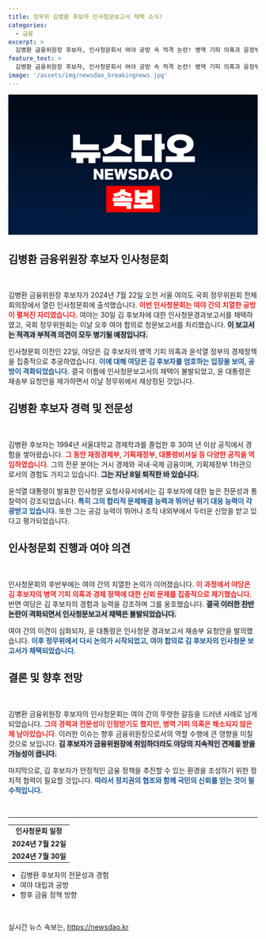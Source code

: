 ```yaml
---
title: 정무위 김병환 후보자 인사청문보고서 채택 소식!
categories:
  - 금융
excerpt: >
  김병환 금융위원장 후보자, 인사청문회서 여야 공방 속 적격 논란! 병역 기피 의혹과 윤정부 경제 정책이 뜨거운 감자. 그의 30년 경력이 금융계에 던질 파장은? 클릭하고 확인하세요!
feature_text: >
  김병환 금융위원장 후보자, 인사청문회서 여야 공방 속 적격 논란! 병역 기피 의혹과 윤정부 경제 정책이 뜨거운 감자. 그의 30년 경력이 금융계에 던질 파장은? 클릭하고 확인하세요!
image: '/assets/img/newsdao_breakingnews.jpg'
---
```


<p><img src="/assets/img/newsdao_breakingnews.jpg" alt="cryptoinkorea 속보" /></p>

<h2 data-ke-size="size26">김병환 금융위원장 후보자 인사청문회</h2>

<p data-ke-size="size16">&nbsp;</p>

<p>김병환 금융위원장 후보자가 2024년 7월 22일 오전 서울 여의도 국회 정무위원회 전체회의장에서 열린 인사청문회에 출석했습니다. <b><span style="color: #ee2323;">이번 인사청문회는 여야 간의 치열한 공방이 펼쳐진 자리였습니다.</span></b> 여야는 30일 김 후보자에 대한 인사청문경과보고서를 채택하였고, 국회 정무위원회는 이날 오후 여야 합의로 청문보고서를 처리했습니다. <b><span style="background-color: #21538527;">이 보고서는 적격과 부적격 의견이 모두 병기될 예정입니다.</span></b></p>

<p>인사청문회 이전인 22일, 야당은 김 후보자의 병역 기피 의혹과 윤석열 정부의 경제정책을 집중적으로 추궁하였습니다. <b><span style="color: #1a5490;">이에 대해 여당은 김 후보자를 엄호하는 입장을 보여, 공방이 격화되었습니다.</span></b> 결국 이틈에 인사청문보고서의 채택이 불발되었고, 윤 대통령은 재송부 요청안을 재가하면서 이날 정무위에서 재상정된 것입니다. </p>

<h2 data-ke-size="size26">김병환 후보자 경력 및 전문성</h2>

<p data-ke-size="size16">&nbsp;</p>

<p>김병환 후보자는 1994년 서울대학교 경제학과를 졸업한 후 30여 년 이상 공직에서 경험을 쌓아왔습니다. <b><span style="color: #ee2323;">그 동안 재정경제부, 기획재정부, 대통령비서실 등 다양한 공직을 역임하였습니다.</span></b> 그의 전문 분야는 거시 경제와 국내·국제 금융이며, 기획재정부 1차관으로서의 경험도 가지고 있습니다. <b><span style="background-color: #21538527;">그는 지난 8일 퇴직한 바 있습니다.</span></b></p>

<p>윤석열 대통령이 발표한 인사청문 요청사유서에서는 김 후보자에 대한 높은 전문성과 통찰력이 강조되었습니다. <b><span style="color: #1a5490;">특히 그의 합리적 문제해결 능력과 뛰어난 위기 대응 능력이 각광받고 있습니다.</span></b> 또한 그는 공감 능력이 뛰어나 조직 내외부에서 두터운 신망을 받고 있다고 평가되었습니다.</p>

<h2 data-ke-size="size26">인사청문회 진행과 여야 의견</h2>

<p data-ke-size="size16">&nbsp;</p>

<p>인사청문회의 후반부에는 여야 간의 치열한 논의가 이어졌습니다. <b><span style="color: #ee2323;">이 과정에서 야당은 김 후보자의 병역 기피 의혹과 경제 정책에 대한 신뢰 문제를 집중적으로 제기했습니다.</span></b> 반면 여당은 김 후보자의 경험과 능력을 강조하며 그를 옹호했습니다. <b><span style="background-color: #21538527;">결국 이러한 찬반 논란이 격화되면서 인사청문보고서 채택은 불발되었습니다.</span></b></p>

<p>여야 간의 이견이 심화되자, 윤 대통령은 인사청문 경과보고서 재송부 요청안을 발의했습니다. <b><span style="color: #1a5490;">이후 정무위에서 다시 논의가 시작되었고, 여야 합의로 김 후보자의 인사청문 보고서가 채택되었습니다.</span></b> </p>

<h2 data-ke-size="size26">결론 및 향후 전망</h2>

<p data-ke-size="size16">&nbsp;</p>

<p>김병환 금융위원장 후보자의 인사청문회는 여야 간의 뚜렷한 갈등을 드러낸 사례로 남게 되었습니다. <b><span style="color: #ee2323;">그의 경력과 전문성이 인정받기도 했지만, 병역 기피 의혹은 해소되지 않은 채 남아있습니다.</span></b> 이러한 이슈는 향후 금융위원장으로서의 역할 수행에 큰 영향을 미칠 것으로 보입니다. <b><span style="background-color: #21538527;">김 후보자가 금융위원장에 취임하더라도 야당의 지속적인 견제를 받을 가능성이 큽니다.</span></b></p>

<p>마지막으로, 김 후보자가 안정적인 금융 정책을 추진할 수 있는 환경을 조성하기 위한 정치적 협력이 필요할 것입니다. <b><span style="color: #1a5490;">따라서 정치권의 협조와 함께 국민의 신뢰를 얻는 것이 필수적입니다.</span></b></p>

<p data-ke-size="size16">&nbsp;</p>

<hr />

<table>
    <tr>
        <td style="text-align: center; height: 17px;"><b>인사청문회 일정</b></td>
    </tr>
    <tr>
        <td style="text-align: center; height: 17px;"><b>2024년 7월 22일</b></td>
    </tr>
    <tr>
        <td style="text-align: center; height: 17px;"><b>2024년 7월 30일</b></td>
    </tr>
</table>

<ul>
    <li>김병환 후보자의 전문성과 경험</li>
    <li>여야 대립과 공방</li>
    <li>향후 금융 정책 방향</li>
</ul>

<p data-ke-size="size16">&nbsp;</p>
실시간 뉴스 속보는, <a href="https://newsdao.kr" rel="dofollow">https://newsdao.kr</a>


